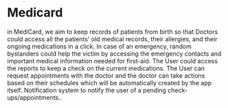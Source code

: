 # Medicard
in MediCard, we aim to keep records of patients from birth so that Doctors could access all the patients' old medical records, their allergies, and their ongoing medications in a click. In case of an emergency, random bystanders could help the victim by accessing the emergency contacts and important medical information needed for first-aid. The User could access the reports to keep a check on the current medications. The User can request appointments with the doctor and the doctor can take actions based on their schedules which will be automatically created by the app itself. Notification system to notify the user of a pending check-ups/appointments..
